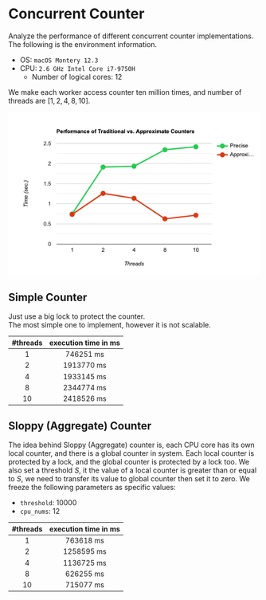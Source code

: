 # Concurrent Counter

Analyze the performance of different concurrent counter implementations.  
The following is the environment information.  

- OS: `macOS Montery 12.3`
- CPU: `2.6 GHz Intel Core i7-9750H`
  - Number of logical cores: 12

We make each worker access counter ten million times, and number of threads are $[1,2,4,8,10]$.

![simple_vs_sloppy](image/simple_vs_sloppy.png)

## Simple Counter

Just use a big lock to protect the counter.  
The most simple one to implement, however it is not scalable.

| #threads | execution time in ms |
|:--------:|:--------------------:|
|     1    |       746251 ms      |
|     2    |      1913770 ms      |
|     4    |      1933145 ms      |
|     8    |      2344774 ms      |
|    10    |      2418526 ms      |

## Sloppy (Aggregate) Counter

The idea behind Sloppy (Aggregate) counter is, each CPU core has its own local counter, and there is a global counter in system.
Each local counter is protected by a lock, and the global counter is protected by a lock too.
We also set a threshold $S$, it the value of a local counter is greater than or equal to $S$, we need to transfer its value to global counter then set it to zero.
We freeze the following parameters as specific values:

- `threshold`: 10000
- `cpu_nums`: 12

| #threads | execution time in ms |
|:--------:|:--------------------:|
|     1    |       763618 ms      |
|     2    |      1258595 ms      |
|     4    |      1136725 ms      |
|     8    |       626255 ms      |
|    10    |       715077 ms      |